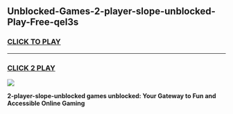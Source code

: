 
## Unblocked-Games-2-player-slope-unblocked-Play-Free-qel3s
<h3>
<a href="https://premium76.site?title=2-player-slope-unblocked&ref=20M">CLICK TO PLAY</a></h3>
<hr>

<h3>
<a href="https://premium76.site?title=2-player-slope-unblocked&ref=20M">CLICK 2 PLAY</a>
  
</h3>

<a href="https://premium76.site?title=2-player-slope-unblocked&ref=19M"><img src="https://clearcache.store/games.png"></a>


**2-player-slope-unblocked games unblocked: Your Gateway to Fun and Accessible Online Gaming**
